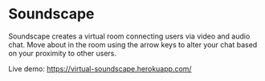 # Soundscape

Soundscape creates a virtual room connecting users via video and audio chat. Move about in the room using the arrow keys to alter your chat based on your proximity to other users.

Live demo: https://virtual-soundscape.herokuapp.com/
